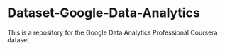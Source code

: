 # Dataset-Google-Data-Analytics
This is a repository for the Google Data Analytics Professional Coursera dataset
